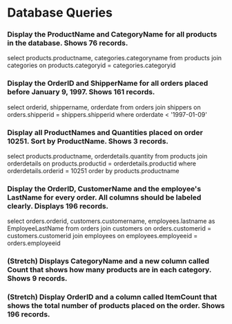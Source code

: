 # Database Queries

### Display the ProductName and CategoryName for all products in the database. Shows 76 records.

select products.productname, categories.categoryname from products join categories on products.categoryid = categories.categoryid

### Display the OrderID and ShipperName for all orders placed before January 9, 1997. Shows 161 records.

select orderid, shippername, orderdate from orders join shippers on orders.shipperid = shippers.shipperid where orderdate < '1997-01-09'

### Display all ProductNames and Quantities placed on order 10251. Sort by ProductName. Shows 3 records.

select products.productname, orderdetails.quantity from products join orderdetails on products.productid = orderdetails.productid where orderdetails.orderid = 10251 order by products.productname

### Display the OrderID, CustomerName and the employee's LastName for every order. All columns should be labeled clearly. Displays 196 records.

select orders.orderid, customers.customername, employees.lastname as EmployeeLastName from orders join customers on orders.customerid = customers.customerid join employees on employees.employeeid = orders.employeeid

### (Stretch)  Displays CategoryName and a new column called Count that shows how many products are in each category. Shows 9 records.

### (Stretch) Display OrderID and a  column called ItemCount that shows the total number of products placed on the order. Shows 196 records. 